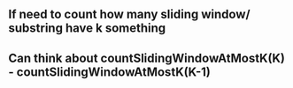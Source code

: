 ## If need to count how many sliding window/ substring have k something
## Can think about countSlidingWindowAtMostK(K) - countSlidingWindowAtMostK(K-1)